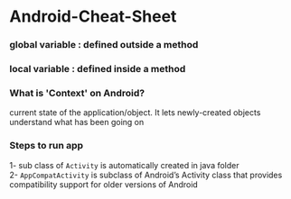 # Android-Cheat-Sheet  
### global variable : defined outside a method  
### local variable : defined inside a method  
### What is 'Context' on Android?  
current state of the application/object. It lets newly-created objects understand what has been going on
### Steps to run app  
1- sub class of `Activity` is automatically created in java folder  
2- `AppCompatActivity` is subclass of Android’s Activity class that provides compatibility support for older versions of Android  

